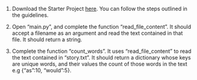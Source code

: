 1.  Download the Starter Project [here](https://downgit.github.io/#/home?url=https://github.com/TobeTek/Zuri/tree/main/starter-files/Reading-Text-Files). You can follow the steps outlined in the guidelines.

2.  Open “main.py”, and complete the function “read_file_content”. It should accept a filename as an argument and read the text contained in that file. It should return a string.

3.  Complete the function “count_words”. It uses “read_file_content” to read the text contained in “story.txt”. It should return a dictionary whose keys are unique words, and their values the count of those words in the text e.g {“as”:10, “would”:5}.